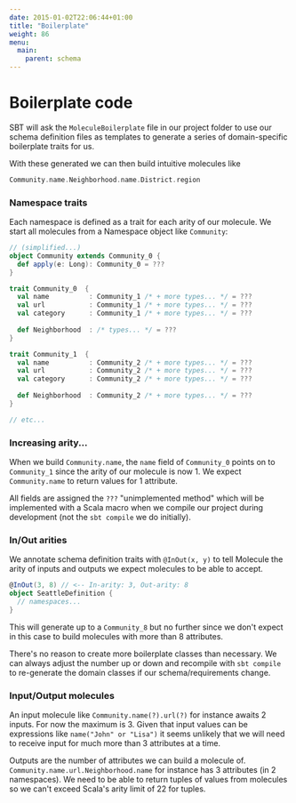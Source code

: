 ```yaml
---
date: 2015-01-02T22:06:44+01:00
title: "Boilerplate"
weight: 86
menu:
  main:
    parent: schema
---
```


# Boilerplate code

SBT will ask the `MoleculeBoilerplate` file in our project folder to use our schema definition files as templates to generate a series of domain-specific boilerplate traits for us. 

With these generated we can then build intuitive molecules like

```scala
Community.name.Neighborhood.name.District.region
```

### Namespace traits

Each namespace is defined as a trait for each arity of our molecule. We start all molecules from a Namespace object like `Community`:

```scala
// (simplified...)
object Community extends Community_0 {
  def apply(e: Long): Community_0 = ???
}

trait Community_0  {
  val name          : Community_1 /* + more types... */ = ???
  val url           : Community_1 /* + more types... */ = ???
  val category      : Community_1 /* + more types... */ = ???
  
  def Neighborhood  : /* types... */ = ???
}

trait Community_1  {
  val name          : Community_2 /* + more types... */ = ???
  val url           : Community_2 /* + more types... */ = ???
  val category      : Community_2 /* + more types... */ = ???
  
  def Neighborhood  : Community_2 /* + more types... */ = ???
}

// etc...
```

### Increasing arity...

When we build `Community.name`, the `name` field of `Community_0` points on to `Community_1` since the arity of our molecule is now 1. We expect `Community.name` to return values for 1 attribute.

All fields are assigned the `???` "unimplemented method" which will be implemented with a Scala macro when we compile our project during development (not the `sbt compile` we do initially).

### In/Out arities

We annotate schema definition traits with `@InOut(x, y)` to tell Molecule the arity of inputs and outputs we expect molecules to be able to accept.

```scala
@InOut(3, 8) // <-- In-arity: 3, Out-arity: 8
object SeattleDefinition {
  // namespaces...
}
```
This will generate up to a `Community_8` but no further since we don't expect in this case to build molecules with more than 8 attributes.

There's no reason to create more boilerplate classes than necessary. We can always adjust the number up or down and recompile with `sbt compile` to re-generate the domain classes if our schema/requirements change.

### Input/Output molecules

An input molecule like `Community.name(?).url(?)` for instance awaits 2 inputs. For now the 
maximum is 3. Given that input values can be expressions like `name("John" or "Lisa")` it seems 
unlikely that we will need to receive input for much more than 3 attributes at a time.

Outputs are the number of attributes we can build a molecule of. `Community.name.url.Neighborhood.name` 
for instance has 3 attributes (in 2 namespaces). We need to be able to return tuples of values from 
molecules so we can't exceed Scala's arity limit of 22 for tuples.
